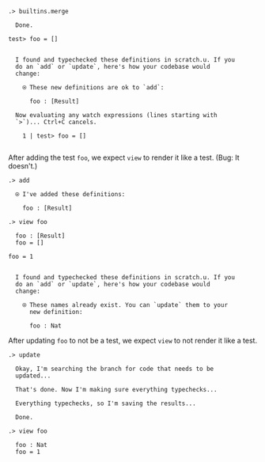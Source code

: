 ```ucm
.> builtins.merge

  Done.

```
```unison
test> foo = []
```

```ucm

  I found and typechecked these definitions in scratch.u. If you
  do an `add` or `update`, here's how your codebase would
  change:
  
    ⍟ These new definitions are ok to `add`:
    
      foo : [Result]
  
  Now evaluating any watch expressions (lines starting with
  `>`)... Ctrl+C cancels.

    1 | test> foo = []
    

```
After adding the test `foo`, we expect `view` to render it like a test. (Bug: It doesn't.)

```ucm
.> add

  ⍟ I've added these definitions:
  
    foo : [Result]

.> view foo

  foo : [Result]
  foo = []

```
```unison
foo = 1
```

```ucm

  I found and typechecked these definitions in scratch.u. If you
  do an `add` or `update`, here's how your codebase would
  change:
  
    ⍟ These names already exist. You can `update` them to your
      new definition:
    
      foo : Nat

```
After updating `foo` to not be a test, we expect `view` to not render it like a test.

```ucm
.> update

  Okay, I'm searching the branch for code that needs to be
  updated...

  That's done. Now I'm making sure everything typechecks...

  Everything typechecks, so I'm saving the results...

  Done.

.> view foo

  foo : Nat
  foo = 1

```
